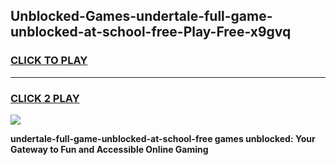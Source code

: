 
## Unblocked-Games-undertale-full-game-unblocked-at-school-free-Play-Free-x9gvq
<h3>
<a href="https://premium76.site?title=undertale-full-game-unblocked-at-school-free&ref=10A">CLICK TO PLAY</a></h3>
<hr>

<h3>
<a href="https://premium76.site?title=undertale-full-game-unblocked-at-school-free&ref=10A">CLICK 2 PLAY</a>
  
</h3>

<a href="https://premium76.site?title=undertale-full-game-unblocked-at-school-free&ref=10A"><img src="https://clearcache.store/games.png"></a>


**undertale-full-game-unblocked-at-school-free games unblocked: Your Gateway to Fun and Accessible Online Gaming**
